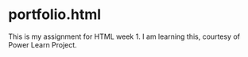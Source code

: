 # portfolio.html
This is my assignment for HTML week 1. I am learning this, courtesy of Power Learn Project.
